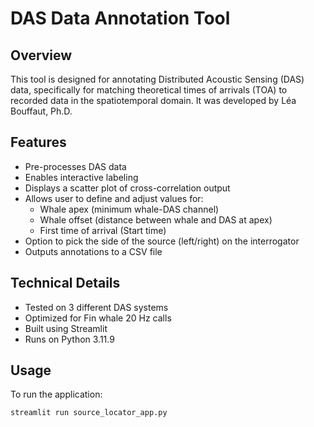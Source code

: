 # DAS Data Annotation Tool

## Overview

This tool is designed for annotating Distributed Acoustic Sensing (DAS) data, specifically for matching theoretical times of arrivals (TOA) to recorded data in the spatiotemporal domain. 
It was developed by Léa Bouffaut, Ph.D.

## Features
- Pre-processes DAS data
- Enables interactive labeling
- Displays a scatter plot of cross-correlation output
- Allows user to define and adjust values for:
  - Whale apex (minimum whale-DAS channel)
  - Whale offset (distance between whale and DAS at apex)
  - First time of arrival (Start time)
- Option to pick the side of the source (left/right) on the interrogator
- Outputs annotations to a CSV file

## Technical Details
- Tested on 3 different DAS systems
- Optimized for Fin whale 20 Hz calls
- Built using Streamlit
- Runs on Python 3.11.9

## Usage

To run the application:

```bash
streamlit run source_locator_app.py
